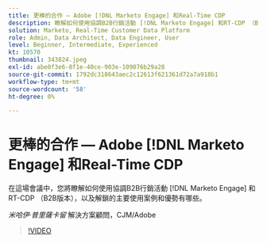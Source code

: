 ```yaml
---
title: 更棒的合作 — Adobe [!DNL Marketo Engage] 和Real-Time CDP
description: 瞭解如何使用協調B2B行銷活動 [!DNL Marketo Engage] 和RT-CDP （B2B版本）
solution: Marketo, Real-Time Customer Data Platform
role: Admin, Data Architect, Data Engineer, User
level: Beginner, Intermediate, Experienced
kt: 10570
thumbnail: 343824.jpeg
exl-id: abe0f3e6-8f1e-40ce-903e-109076b29a28
source-git-commit: 1792dc318643aec2c12613f621361d72a7a918b1
workflow-type: tm+mt
source-wordcount: '58'
ht-degree: 0%

---
```


# 更棒的合作 — Adobe [!DNL Marketo Engage] 和Real-Time CDP

在這場會議中，您將瞭解如何使用協調B2B行銷活動 [!DNL Marketo Engage] 和RT-CDP （B2B版本），以及解鎖的主要使用案例和優勢有哪些。

*米哈伊·普里薩卡留* 解決方案顧問，CJM/Adobe

>[!VIDEO](https://video.tv.adobe.com/v/343824/?quality=12&learn=on)
